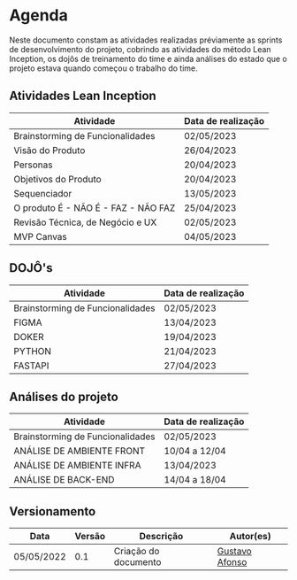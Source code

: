 # Agenda 

Neste documento constam as atividades realizadas préviamente as sprints de desenvolvimento do projeto, cobrindo as atividades do método Lean Inception, os dojôs de treinamento do time e ainda análises do estado que o projeto estava quando começou o trabalho do time.

## Atividades Lean Inception

| Atividade |	Data de realização |
| --------- | -------------------- |
| Brainstorming de Funcionalidades    |	02/05/2023 |
| Visão do Produto                    |	26/04/2023 |
| Personas                            |	20/04/2023 |
| Objetivos do Produto                |	20/04/2023 |
| Sequenciador	                      | 13/05/2023 |
| O produto É - NÃO É - FAZ - NÃO FAZ |	25/04/2023 |
| Revisão Técnica, de Negócio e UX    | 02/05/2023 |
| MVP Canvas	                      | 04/05/2023 |

## DOJÔ's

| Atividade                        | Data de realização |
| -------------------------------- | ---------- |
| Brainstorming de Funcionalidades | 02/05/2023 |
| FIGMA                            | 13/04/2023 |
| DOKER                            | 19/04/2023 |
| PYTHON                           | 21/04/2023 |
| FASTAPI                          | 27/04/2023 |


## Análises do projeto

| Atividade                        | Data de realização |
| -------------------------------- | ---------- |
| Brainstorming de Funcionalidades | 02/05/2023 |
| ANÁLISE DE AMBIENTE FRONT        | 10/04 a 12/04 |
| ANÁLISE DE AMBIENTE INFRA        | 13/04/2023 |
| ANÁLISE DE BACK-END              | 14/04 a 18/04 | 



## Versionamento

| Data | Versão | Descrição | Autor(es) |
|------|--------|-----------|-----------|
| 05/05/2022 | 0.1 | Criação do documento | [Gustavo Afonso](https://github.com/GustavoAPS) |

